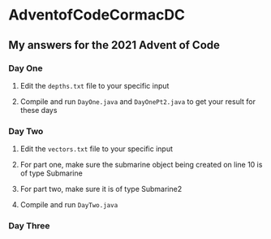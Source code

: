# AdventofCodeCormacDC

## My answers for the 2021 Advent of Code

### Day One

1. Edit the `depths.txt` file to your specific input

2. Compile and run `DayOne.java` and `DayOnePt2.java` to get your result for these days

### Day Two

1. Edit the `vectors.txt` file to your specific input

2. For part one, make sure the submarine object being created on line 10 is of type Submarine

3. For part two, make sure it is of type Submarine2

4. Compile and run `DayTwo.java`

### Day Three
